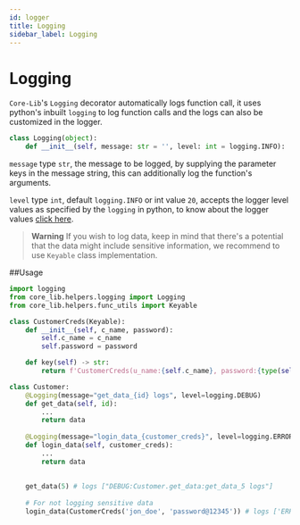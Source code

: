```yaml
---
id: logger
title: Logging
sidebar_label: Logging
---
```


# Logging
`Core-Lib`'s `Logging` decorator automatically logs function call, it uses python's inbuilt `logging` to log function calls and the logs can also be customized in the logger.

```python
class Logging(object):
    def __init__(self, message: str = '', level: int = logging.INFO):
```
`message` type `str`, the message to be logged, by supplying the parameter keys in the message string, this can additionally log the function's arguments.

`level` type `int`, default `logging.INFO` or int value `20`, accepts the logger level values as specified by the `logging` in python,
to know about the logger values [click here](https://docs.python.org/3/library/logging.html#logging-levels).

>**Warning** If you wish to log data, keep in mind that there's a potential that the data might include sensitive information, we recommend to use `Keyable` class implementation.


##Usage

```python
import logging
from core_lib.helpers.logging import Logging
from core_lib.helpers.func_utils import Keyable

class CustomerCreds(Keyable):
    def __init__(self, c_name, password):
        self.c_name = c_name
        self.password = password

    def key(self) -> str:
        return f'CustomerCreds(u_name:{self.c_name}, password:{type(self.password).__name__})'

class Customer:
    @Logging(message="get_data_{id} logs", level=logging.DEBUG)
    def get_data(self, id):
        ...
        return data
    
    @Logging(message="login_data_{customer_creds}", level=logging.ERROR)
    def login_data(self, customer_creds):
        ...
        return data
    
    
    get_data(5) # logs ["DEBUG:Customer.get_data:get_data_5 logs"]
    
    # For not logging sensitive data
    login_data(CustomerCreds('jon_doe', 'password@12345')) # logs ['ERROR:Customer.login_data:login_data_CustomerCreds(u_name:jon_doe, password:str)']
```